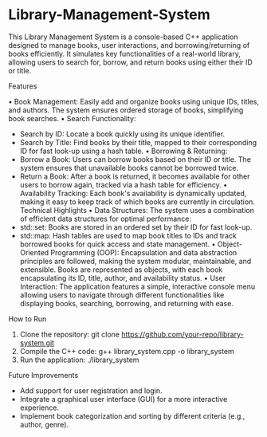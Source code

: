 # Library-Management-System


This Library Management System is a console-based C++ application designed to manage books, user interactions, and borrowing/returning of books efficiently. It simulates key functionalities of a real-world library, allowing users to search for, borrow, and return books using either their ID or title.

Features

•	Book Management: Easily add and organize books using unique IDs, titles, and authors. The system ensures ordered storage of books, simplifying book searches.
•	Search Functionality:
 - Search by ID: Locate a book quickly using its unique identifier.
 - Search by Title: Find books by their title, mapped to their corresponding ID for fast look-up using a hash table.
•	Borrowing & Returning:
 - Borrow a Book: Users can borrow books based on their ID or title. The system ensures that unavailable books cannot be borrowed twice.
 - Return a Book: After a book is returned, it becomes available for other users to borrow again, tracked via a hash table for efficiency.
•	Availability Tracking: Each book's availability is dynamically updated, making it easy to keep track of which books are currently in circulation.
Technical Highlights
•	Data Structures: The system uses a combination of efficient data structures for optimal performance:
 - std::set: Books are stored in an ordered set by their ID for fast look-up.
 - std::map: Hash tables are used to map book titles to IDs and track borrowed books for quick access and state management.
•	Object-Oriented Programming (OOP): Encapsulation and data abstraction principles are followed, making the system modular, maintainable, and extensible. Books are represented as objects, with each book encapsulating its ID, title, author, and availability status.
•	User Interaction: The application features a simple, interactive console menu allowing users to navigate through different functionalities like displaying books, searching, borrowing, and returning with ease.

How to Run

1. Clone the repository:
git clone https://github.com/your-repo/library-system.git
2. Compile the C++ code:
g++ library_system.cpp -o library_system
3. Run the application:
./library_system

Future Improvements

 - Add support for user registration and login.
 - Integrate a graphical user interface (GUI) for a more interactive experience.
 - Implement book categorization and sorting by different criteria (e.g., author, genre).
